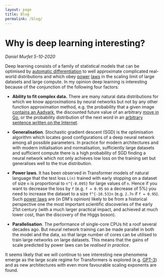 ```yaml
---
layout: page
title: Blog
permalink: /blog/
---
```


# Why is deep learning interesting?

*Daniel Murfet 5-10-2020*

Deep learning consists of a family of statistical models that can be optimised by [automatic differentiation](https://en.wikipedia.org/wiki/Automatic_differentiation) to well approximate complicated real-world distributions and which obey [power](https://arxiv.org/abs/1712.00409) [laws](https://arxiv.org/abs/2001.08361) in the scaling limit of large datasets and large compute. In my opinion deep learning is interesting because of the conjunction of the following four factors:

* **Ability to fit complex data.** There are many natural data distributions for which we know approximations by neural networks but not by any other function approximation method, e.g. the probability that a given image [contains an Aadvark](http://www.image-net.org/explore?wnid=n02082791), the discounted future value of an arbitrary [move in Go](https://www.youtube.com/watch?v=WXuK6gekU1Y), or the probability distribution of the next word in an [arbitrary sentence written on the Internet](https://arxiv.org/abs/2005.14165).

* **Generalisation**. Stochastic gradient descent (SGD) is the optimisation algorithm which locates good configurations of a deep neural network among all possible parameters. In practice for modern architectures and with modern initialisation and normalisation, sufficiently large datasets and sufficient compute there is a high probability of SGD finding a neural network which not only achieves low loss on the training set but generalises well to the true distribution.

* **Power laws**. It has been observed in Transformer models of natural language that the test loss `L(n)` trained with early stopping on a dataset of size `n` is proportional to `n^{-0.095}` for large values of `n`. Hence if you want to decrease the loss by `f` (e.g. `f = 0.95` so a decrease of 5%) you need to increase the dataset to a size `f^{-10.53}n` (e.g. `2.7n` if `f = 0.95`). Such [power laws](https://arxiv.org/abs/2001.08361) are (in DM's opinion) likely to be from a historical perspective one the most important scientific discoveries of the early 21st century (with a much larger practical impact, and achieved at much lower cost, than the discovery of the Higgs boson).

* **Parallelisation**. The performance of single-core CPUs hit a roof several decades ago. But neural network training can be made parallel in both the model and the data, so that large number of cores can be utilised to train large networks on large datasets. This means that the gains of scale predicted by power laws can be *realised in practice*. 

It seems likely that we will continue to see interesting new phenomena emerge as the large scale regime for Transformers is explored (e.g. [GPT-3](https://www.gwern.net/newsletter/2020/05#gpt-3)) and as new architectures with even more favourable scaling exponents are found.
